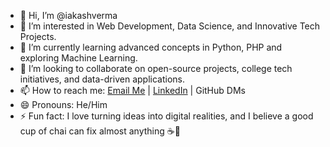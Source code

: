 - 👋 Hi, I’m @iakashverma
- 👀 I’m interested in Web Development, Data Science, and Innovative Tech Projects.
- 🌱 I’m currently learning advanced concepts in Python, PHP and exploring Machine Learning.
- 💞️ I’m looking to collaborate on open-source projects, college tech initiatives, and data-driven applications.
- 📫 How to reach me: [Email Me](iakashverma00@example.com) | [LinkedIn](https://www.linkedin.com/in/iakashverma) | GitHub DMs
- 😄 Pronouns: He/Him
- ⚡ Fun fact: I love turning ideas into digital realities, and I believe a good cup of chai can fix almost anything ☕🚀

